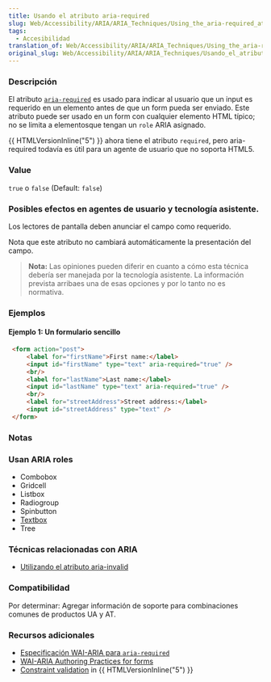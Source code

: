 ```yaml
---
title: Usando el atributo aria-required
slug: Web/Accessibility/ARIA/ARIA_Techniques/Using_the_aria-required_attribute
tags:
  - Accesibilidad
translation_of: Web/Accessibility/ARIA/ARIA_Techniques/Using_the_aria-required_attribute
original_slug: Web/Accessibility/ARIA/ARIA_Techniques/Usando_el_atributo_aria-required
---
```

### Descripción

El atributo [`aria-required`](http://www.w3.org/TR/wai-aria/states_and_properties#aria-required) es usado para indicar al usuario que un input es requerido en un elemento antes de que un form pueda ser enviado. Este atributo puede ser usado en un form con cualquier elemento HTML típico; no se limita a elementosque tengan un `role` ARIA asignado.

{{ HTMLVersionInline("5") }} ahora tiene el atributo `required`, pero aria-required todavía es útil para un agente de usuario que no soporta HTML5.

### Value

`true` o `false` (Default: `false`)

### Posibles efectos en agentes de usuario y tecnología asistente.

Los lectores de pantalla deben anunciar el campo como requerido.

Nota que este atributo no cambiará automáticamente la presentación del campo.

> **Nota:** Las opiniones pueden diferir en cuanto a cómo esta técnica debería ser manejada por la tecnología asistente. La información prevista arribaes una de esas opciones y por lo tanto no es normativa.

### Ejemplos

#### Ejemplo 1: Un formulario sencillo

```html
 <form action="post">
     <label for="firstName">First name:</label>
     <input id="firstName" type="text" aria-required="true" />
     <br/>
     <label for="lastName">Last name:</label>
     <input id="lastName" type="text" aria-required="true" />
     <br/>
     <label for="streetAddress">Street address:</label>
     <input id="streetAddress" type="text" />
 </form>
```

### Notas

### Usan ARIA roles

- Combobox
- Gridcell
- Listbox
- Radiogroup
- Spinbutton
- [Textbox](/en/Accessibility/ARIA/ARIA_Techniques/Using_the_textbox_role)
- Tree

### Técnicas relacionadas con ARIA

- [Utilizando el atributo aria-invalid](/en/Accessibility/ARIA/ARIA_Techniques/Using_the_aria-invalid_attribute)

### Compatibilidad

Por determinar: Agregar información de soporte para combinaciones comunes de productos UA y AT.

### Recursos adicionales

- [Especificación WAI-ARIA para `aria-required`](http://www.w3.org/TR/wai-aria/states_and_properties#aria-required)
- [WAI-ARIA Authoring Practices for forms](http://www.w3.org/TR/wai-aria-practices/#ariaform)
- [Constraint validation](/en/HTML/HTML5/Constraint_validation) in {{ HTMLVersionInline("5") }}
